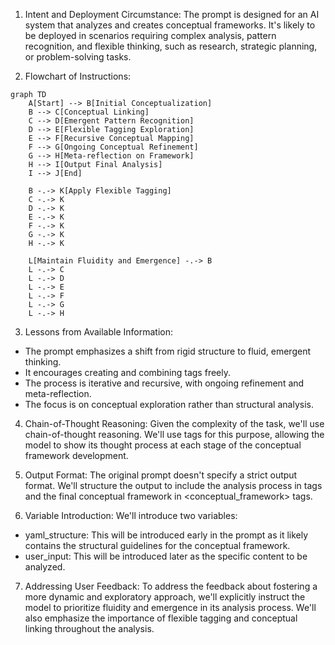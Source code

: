 1. Intent and Deployment Circumstance:
The prompt is designed for an AI system that analyzes and creates conceptual frameworks. It's likely to be deployed in scenarios requiring complex analysis, pattern recognition, and flexible thinking, such as research, strategic planning, or problem-solving tasks.

2. Flowchart of Instructions:
```mermaid
graph TD
    A[Start] --> B[Initial Conceptualization]
    B --> C[Conceptual Linking]
    C --> D[Emergent Pattern Recognition]
    D --> E[Flexible Tagging Exploration]
    E --> F[Recursive Conceptual Mapping]
    F --> G[Ongoing Conceptual Refinement]
    G --> H[Meta-reflection on Framework]
    H --> I[Output Final Analysis]
    I --> J[End]

    B -.-> K[Apply Flexible Tagging]
    C -.-> K
    D -.-> K
    E -.-> K
    F -.-> K
    G -.-> K
    H -.-> K

    L[Maintain Fluidity and Emergence] -.-> B
    L -.-> C
    L -.-> D
    L -.-> E
    L -.-> F
    L -.-> G
    L -.-> H
```

3. Lessons from Available Information:
- The prompt emphasizes a shift from rigid structure to fluid, emergent thinking.
- It encourages creating and combining tags freely.
- The process is iterative and recursive, with ongoing refinement and meta-reflection.
- The focus is on conceptual exploration rather than structural analysis.

4. Chain-of-Thought Reasoning:
Given the complexity of the task, we'll use chain-of-thought reasoning. We'll use <analysis> tags for this purpose, allowing the model to show its thought process at each stage of the conceptual framework development.

5. Output Format:
The original prompt doesn't specify a strict output format. We'll structure the output to include the analysis process in <analysis> tags and the final conceptual framework in <conceptual_framework> tags.

6. Variable Introduction:
We'll introduce two variables:
- yaml_structure: This will be introduced early in the prompt as it likely contains the structural guidelines for the conceptual framework.
- user_input: This will be introduced later as the specific content to be analyzed.

7. Addressing User Feedback:
To address the feedback about fostering a more dynamic and exploratory approach, we'll explicitly instruct the model to prioritize fluidity and emergence in its analysis process. We'll also emphasize the importance of flexible tagging and conceptual linking throughout the analysis.
